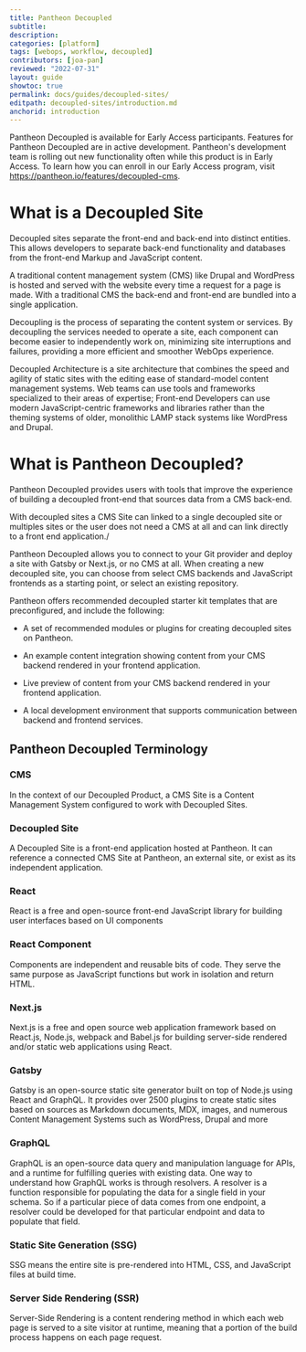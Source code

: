 ```yaml
---
title: Pantheon Decoupled
subtitle: 
description: 
categories: [platform]
tags: [webops, workflow, decoupled]
contributors: [joa-pan]
reviewed: "2022-07-31"
layout: guide
showtoc: true
permalink: docs/guides/decoupled-sites/
editpath: decoupled-sites/introduction.md
anchorid: introduction
---
```


<Alert title="Early Access" type="info" icon="leaf">

Pantheon Decoupled is available for Early Access participants. Features for Pantheon Decoupled are in active development. Pantheon's development team is  rolling out new functionality often while this product is in Early Access. To learn how you can enroll in our Early Access program, visit https://pantheon.io/features/decoupled-cms.

</Alert>


# What is a Decoupled Site

Decoupled sites separate the front-end and back-end into distinct entities. This allows developers to separate back-end functionality and databases from the front-end Markup and JavaScript content.

A traditional content management system (CMS) like Drupal and WordPress is hosted and served with the website every time a request for a page is made. With a traditional CMS the back-end and front-end are bundled into a single application.

Decoupling is the process of separating the content system or services. By decoupling the services needed to operate a site, each component can become easier to independently work on, minimizing site interruptions and failures, providing a more efficient and smoother WebOps experience. 

Decoupled Architecture is a site architecture that combines the speed and agility of static sites with the editing ease of standard-model content management systems. Web teams can use tools and frameworks specialized to their areas of expertise; Front-end Developers can use modern JavaScript-centric frameworks and libraries rather than the theming systems of older, monolithic LAMP stack systems like WordPress and Drupal.

# What is Pantheon Decoupled?

Pantheon Decoupled  provides users with tools that improve the experience of building a decoupled front-end that sources data from a CMS back-end. 

With decoupled sites a CMS Site can linked to a single decoupled site or multiples sites or the user does not need a CMS at all and can link directly to a front end application./

Pantheon Decoupled allows you to connect to your Git provider and deploy a site with Gatsby or Next.js, or no CMS at all. When creating a new decoupled site, you can choose from select CMS backends and JavaScript frontends as a starting point, or select an existing repository. 

Pantheon offers recommended decoupled starter kit templates that are preconfigured, and include the following:

* A set of recommended modules or plugins for creating decoupled sites on Pantheon.

* An example content integration showing content from your CMS backend rendered in your frontend application.

* Live preview of content from your CMS backend rendered in your frontend application.

* A local development environment that supports communication between backend and frontend services.


## Pantheon Decoupled Terminology

### CMS  
In the context of our Decoupled Product, a CMS Site is a Content Management System configured to work with Decoupled Sites.

### Decoupled Site
A Decoupled Site is a front-end application hosted at Pantheon. It can reference a connected CMS Site at Pantheon, an external site, or exist as its independent application.

### React
React is a free and open-source front-end JavaScript library for building user interfaces based on UI components

### React Component
Components are independent and reusable bits of code. They serve the same purpose as JavaScript functions but work in isolation and return HTML.

### Next.js
Next.js is a free and open source web application framework based on React.js, Node.js, webpack and Babel.js for building server-side rendered and/or static web applications using React.

### Gatsby
Gatsby is an open-source static site generator built on top of Node.js using React and GraphQL. It provides over 2500 plugins to create static sites based on sources as Markdown documents, MDX, images, and numerous Content Management Systems such as WordPress, Drupal and more 

### GraphQL
GraphQL is an open-source data query and manipulation language for APIs, and a runtime for fulfilling queries with existing data. One way to understand how GraphQL works is through resolvers. A resolver is a function responsible for populating the data for a single field in your schema. So if a particular piece of data comes from one endpoint, a resolver could be developed for that particular endpoint and data to populate that field. 

### Static Site Generation (SSG)
SSG means the entire site is pre-rendered into HTML, CSS, and JavaScript files at build time.

### Server Side Rendering (SSR)
Server-Side Rendering is a content rendering method in which each web page is served to a site visitor at runtime, meaning that a portion of the build process happens on each page request.


